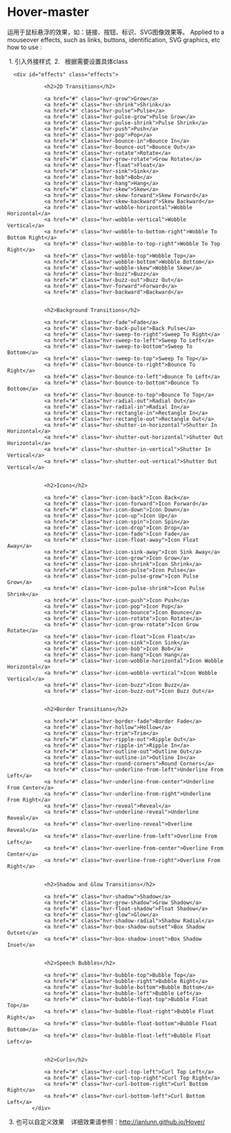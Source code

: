# Hover-master

运用于鼠标悬浮的效果，如：链接、按钮、标识、SVG图像效果等。
Applied to a mouseover effects, such as links, buttons, identification, SVG graphics, etc
how to use :

  1. 引入外接样式
    <link href="css/hover.css" rel="stylesheet" media="all">
		<link href="css/font-awesome.css" rel="stylesheet" media="all">
  2.   根据需要设置具体class
  
      <div id="effects" class="effects">

				<h2>2D Transitions</h2>

				<a href="#" class="hvr-grow">Grow</a>
				<a href="#" class="hvr-shrink">Shrink</a>
				<a href="#" class="hvr-pulse">Pulse</a>
				<a href="#" class="hvr-pulse-grow">Pulse Grow</a>
				<a href="#" class="hvr-pulse-shrink">Pulse Shrink</a>
				<a href="#" class="hvr-push">Push</a>
				<a href="#" class="hvr-pop">Pop</a>
				<a href="#" class="hvr-bounce-in">Bounce In</a>
				<a href="#" class="hvr-bounce-out">Bounce Out</a>
				<a href="#" class="hvr-rotate">Rotate</a>
				<a href="#" class="hvr-grow-rotate">Grow Rotate</a>
				<a href="#" class="hvr-float">Float</a>
				<a href="#" class="hvr-sink">Sink</a>
				<a href="#" class="hvr-bob">Bob</a>
				<a href="#" class="hvr-hang">Hang</a>
				<a href="#" class="hvr-skew">Skew</a>
				<a href="#" class="hvr-skew-forward">Skew Forward</a>
				<a href="#" class="hvr-skew-backward">Skew Backward</a>
				<a href="#" class="hvr-wobble-horizontal">Wobble Horizontal</a>
				<a href="#" class="hvr-wobble-vertical">Wobble Vertical</a>
				<a href="#" class="hvr-wobble-to-bottom-right">Wobble To Bottom Right</a>
				<a href="#" class="hvr-wobble-to-top-right">Wobble To Top Right</a>
				<a href="#" class="hvr-wobble-top">Wobble Top</a>
				<a href="#" class="hvr-wobble-bottom">Wobble Bottom</a>
				<a href="#" class="hvr-wobble-skew">Wobble Skew</a>
				<a href="#" class="hvr-buzz">Buzz</a>
				<a href="#" class="hvr-buzz-out">Buzz Out</a>
				<a href="#" class="hvr-forward">Forward</a>
				<a href="#" class="hvr-backward">Backward</a>


				<h2>Background Transitions</h2>

				<a href="#" class="hvr-fade">Fade</a>
				<a href="#" class="hvr-back-pulse">Back Pulse</a>
				<a href="#" class="hvr-sweep-to-right">Sweep To Right</a>
				<a href="#" class="hvr-sweep-to-left">Sweep To Left</a>
				<a href="#" class="hvr-sweep-to-bottom">Sweep To Bottom</a>
				<a href="#" class="hvr-sweep-to-top">Sweep To Top</a>
				<a href="#" class="hvr-bounce-to-right">Bounce To Right</a>
				<a href="#" class="hvr-bounce-to-left">Bounce To Left</a>
				<a href="#" class="hvr-bounce-to-bottom">Bounce To Bottom</a>
				<a href="#" class="hvr-bounce-to-top">Bounce To Top</a>
				<a href="#" class="hvr-radial-out">Radial Out</a>
				<a href="#" class="hvr-radial-in">Radial In</a>
				<a href="#" class="hvr-rectangle-in">Rectangle In</a>
				<a href="#" class="hvr-rectangle-out">Rectangle Out</a>
				<a href="#" class="hvr-shutter-in-horizontal">Shutter In Horizontal</a>
				<a href="#" class="hvr-shutter-out-horizontal">Shutter Out Horizontal</a>
				<a href="#" class="hvr-shutter-in-vertical">Shutter In Vertical</a>
				<a href="#" class="hvr-shutter-out-vertical">Shutter Out Vertical</a>


				<h2>Icons</h2>

				<a href="#" class="hvr-icon-back">Icon Back</a>
				<a href="#" class="hvr-icon-forward">Icon Forward</a>
				<a href="#" class="hvr-icon-down">Icon Down</a>
				<a href="#" class="hvr-icon-up">Icon Up</a>
				<a href="#" class="hvr-icon-spin">Icon Spin</a>
				<a href="#" class="hvr-icon-drop">Icon Drop</a>
				<a href="#" class="hvr-icon-fade">Icon Fade</a>
				<a href="#" class="hvr-icon-float-away">Icon Float Away</a>
				<a href="#" class="hvr-icon-sink-away">Icon Sink Away</a>
				<a href="#" class="hvr-icon-grow">Icon Grow</a>
				<a href="#" class="hvr-icon-shrink">Icon Shrink</a>
				<a href="#" class="hvr-icon-pulse">Icon Pulse</a>
				<a href="#" class="hvr-icon-pulse-grow">Icon Pulse Grow</a>
				<a href="#" class="hvr-icon-pulse-shrink">Icon Pulse Shrink</a>
				<a href="#" class="hvr-icon-push">Icon Push</a>
				<a href="#" class="hvr-icon-pop">Icon Pop</a>
				<a href="#" class="hvr-icon-bounce">Icon Bounce</a>
				<a href="#" class="hvr-icon-rotate">Icon Rotate</a>
				<a href="#" class="hvr-icon-grow-rotate">Icon Grow Rotate</a>
				<a href="#" class="hvr-icon-float">Icon Float</a>
				<a href="#" class="hvr-icon-sink">Icon Sink</a>
				<a href="#" class="hvr-icon-bob">Icon Bob</a>
				<a href="#" class="hvr-icon-hang">Icon Hang</a>
				<a href="#" class="hvr-icon-wobble-horizontal">Icon Wobble Horizontal</a>
				<a href="#" class="hvr-icon-wobble-vertical">Icon Wobble Vertical</a>
				<a href="#" class="hvr-icon-buzz">Icon Buzz</a>
				<a href="#" class="hvr-icon-buzz-out">Icon Buzz Out</a>


				<h2>Border Transitions</h2>

				<a href="#" class="hvr-border-fade">Border Fade</a>
				<a href="#" class="hvr-hollow">Hollow</a>
				<a href="#" class="hvr-trim">Trim</a>
				<a href="#" class="hvr-ripple-out">Ripple Out</a>
				<a href="#" class="hvr-ripple-in">Ripple In</a>
				<a href="#" class="hvr-outline-out">Outline Out</a>
				<a href="#" class="hvr-outline-in">Outline In</a>
				<a href="#" class="hvr-round-corners">Round Corners</a>
				<a href="#" class="hvr-underline-from-left">Underline From Left</a>
				<a href="#" class="hvr-underline-from-center">Underline From Center</a>
				<a href="#" class="hvr-underline-from-right">Underline From Right</a>
				<a href="#" class="hvr-reveal">Reveal</a>
				<a href="#" class="hvr-underline-reveal">Underline Reveal</a>
				<a href="#" class="hvr-overline-reveal">Overline Reveal</a>
				<a href="#" class="hvr-overline-from-left">Overline From Left</a>
				<a href="#" class="hvr-overline-from-center">Overline From Center</a>
				<a href="#" class="hvr-overline-from-right">Overline From Right</a>


				<h2>Shadow and Glow Transitions</h2>

				<a href="#" class="hvr-shadow">Shadow</a>
				<a href="#" class="hvr-grow-shadow">Grow Shadow</a>
				<a href="#" class="hvr-float-shadow">Float Shadow</a>
				<a href="#" class="hvr-glow">Glow</a>
				<a href="#" class="hvr-shadow-radial">Shadow Radial</a>
				<a href="#" class="hvr-box-shadow-outset">Box Shadow Outset</a>
				<a href="#" class="hvr-box-shadow-inset">Box Shadow Inset</a>


				<h2>Speech Bubbles</h2>

				<a href="#" class="hvr-bubble-top">Bubble Top</a>
				<a href="#" class="hvr-bubble-right">Bubble Right</a>
				<a href="#" class="hvr-bubble-bottom">Bubble Bottom</a>
				<a href="#" class="hvr-bubble-left">Bubble Left</a>
				<a href="#" class="hvr-bubble-float-top">Bubble Float Top</a>
				<a href="#" class="hvr-bubble-float-right">Bubble Float Right</a>
				<a href="#" class="hvr-bubble-float-bottom">Bubble Float Bottom</a>
				<a href="#" class="hvr-bubble-float-left">Bubble Float Left</a>


				<h2>Curls</h2>

				<a href="#" class="hvr-curl-top-left">Curl Top Left</a>
				<a href="#" class="hvr-curl-top-right">Curl Top Right</a>
				<a href="#" class="hvr-curl-bottom-right">Curl Bottom Right</a>
				<a href="#" class="hvr-curl-bottom-left">Curl Bottom Left</a>
			</div>
  3. 也可以自定义效果
  
  详细效果请参照：http://ianlunn.github.io/Hover/
